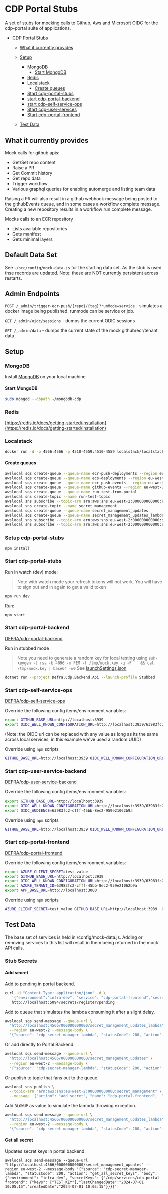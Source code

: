 # CDP Portal Stubs

A set of stubs for mocking calls to Github, Aws and Microsoft OIDC for the cdp-portal suite of applications.

- [CDP Portal Stubs](#cdp-portal-stubs)

  - [What it currently provides](#what-it-currently-provides)
  - [Setup](#setup)

    - [MongoDB](#mongodb)
      - [Start MongoDB](#start-mongodb)
    - [Redis](#redis)
    - [Localstack](#localstack)
      - [Create queues](#create-queues)
    - [Start cdp-portal-stubs](#start-cdp-portal-stubs)
    - [start cdp-portal-backend](#start-cdp-portal-backend)
    - [start cdp-self-service-ops](#start-cdp-self-service-ops)
    - [Start cdp-user-services](#start-cdp-user-service-backend)
    - [Start cdp-portal-frontend](#start-cdp-portal-frontend)

  - [Test Data](#test-data)

## What it currently provides

Mock calls for github apis:

- Get/Set repo content
- Raise a PR
- Get Commit history
- Get repo data
- Trigger workflow
- Various graphql queries for enabling automerge and listing team data

Raising a PR will also result in a github webhook message being posted to the githubEvents queue, and in some cases a
workflow complete message.
Creating a new repository results in a workflow run complete message.

Mocks calls to an ECR repository

- Lists available repositories
- Gets manifest
- Gets minimal layers

## Default Data Set

See `~/src/config/mock-data.js` for the starting data set. As the stub is used thse records are updated. Note: these are
NOT currently persistent across restarts.

## Admin Endpoints

`POST /_admin/trigger-ecr-push/{repo}/{tag}?runMode=service` - simulates a docker image being published. runmode can be service or job.

`GET /_admin/oidc/sessions` - dumps the current ODIC sessions

`GET /_admin/data` - dumps the current state of the mock github/ecr/tenant data

## Setup

### MongoDB

Install [MongoDB](https://www.mongodb.com/docs/manual/tutorial/#installation) on your local machine

#### Start MongoDB

```bash
sudo mongod --dbpath ~/mongodb-cdp
```

### Redis

[https://redis.io/docs/getting-started/installation](https://redis.io/docs/getting-started/installation)

### Localstack

```bash
docker run -d -p 4566:4566 -p 4510-4559:4510-4559 localstack/localstack:latest
```

#### Create queues

```bash
awslocal sqs create-queue --queue-name ecr-push-deployments --region eu-west-2
awslocal sqs create-queue --queue-name ecs-deployments --region eu-west-2
awslocal sqs create-queue --queue-name ecr-push-events --region eu-west-2
awslocal sqs create-queue --queue-name github-events --region eu-west-2
awslocal sqs create-queue --queue-name run-test-from-portal
awslocal sns create-topic --name run-test-topic
awslocal sns subscribe --topic-arn arn:aws:sns:eu-west-2:000000000000:run-test-topic --protocol sqs --notification-endpoint  arn:aws:sqs:eu-west-2:000000000000:run-test-from-portal
awslocal sns create-topic --name secret_management
awslocal sqs create-queue --queue-name secret_management_updates
awslocal sqs create-queue --queue-name secret_management_updates_lambda
awslocal sns subscribe --topic-arn arn:aws:sns:eu-west-2:000000000000:secret_management --protocol sqs --notification-endpoint  arn:aws:sqs:eu-west-2:000000000000:secret_management_updates
awslocal sns subscribe --topic-arn arn:aws:sns:eu-west-2:000000000000:secret_management --protocol sqs --notification-endpoint  arn:aws:sqs:eu-west-2:000000000000:secret_management_updates_lambda
```

### Setup cdp-portal-stubs

```bash
npm install
```

### Start cdp-portal-stubs

Run in watch (dev) mode:

> Note with watch mode your refresh tokens will not work. You will have to sign out and in again to get a valid token

```bash
npm run dev
```

Run:

```bash
npm start
```

### Start cdp-portal-backend

[DEFRA/cdp-portal-backend](https://github.com/DEFRA/cdp-portal-backend)

Run in stubbed mode

> Note you need to generate a random key for local testing using
> `ssh-keygen -t rsa -b 4096 -m PEM -f /tmp/mock.key -q -P '' && cat /tmp/mock.key | base64 -w0`
> See [launchSettings.json](https://github.com/DEFRA/cdp-portal-backend/blob/b9dc08a84ec557966d3e8900896cf676f427f286/Defra.Cdp.Backend.Api/Properties/launchSettings.json#L27)

```bash
dotnet run --project Defra.Cdp.Backend.Api --launch-profile Stubbed
```

### Start cdp-self-service-ops

[DEFRA/cdp-self-service-ops](https://github.com/DEFRA/cdp-self-service-ops)

Override the following config items/environment variables:

```bash
export GITHUB_BASE_URL=http://localhost:3939
export OIDC_WELL_KNOWN_CONFIGURATION_URL=http://localhost:3939/63983fc2-cfff-45bb-8ec2-959e21062b9a/v2.0/.well-known/openid-configuration
```

(Note: the OIDC url can be replaced with any value as long as its the same across local services, in this example we've used a random UUID)

Override using `npm` scripts

```bash
GITHUB_BASE_URL=http://localhost:3939 OIDC_WELL_KNOWN_CONFIGURATION_URL=http://localhost:3939/63983fc2-cfff-45bb-8ec2-959e21062b9a/v2.0/.well-known/openid-configuration npm run dev
```

### Start cdp-user-service-backend

[DEFRA/cdp-user-service-backend](https://github.com/DEFRA/cdp-user-service-backend)

Override the following config items/environment variables:

```bash
export GITHUB_BASE_URL=http://localhost:3939
export OIDC_WELL_KNOWN_CONFIGURATION_URL=http://localhost:3939/63983fc2-cfff-45bb-8ec2-959e21062b9a/v2.0/.well-known/openid-configuration
export OIDC_AUDIENCE=63983fc2-cfff-45bb-8ec2-959e21062b9a
```

Override using `npm` scripts

```bash
GITHUB_BASE_URL=http://localhost:3939 OIDC_WELL_KNOWN_CONFIGURATION_URL=http://localhost:3939/63983fc2-cfff-45bb-8ec2-959e21062b9a/v2.0/.well-known/openid-configuration  OIDC_AUDIENCE=63983fc2-cfff-45bb-8ec2-959e21062b9a npm run dev
```

### Start cdp-portal-frontend

[DEFRA/cdp-portal-frontend](https://github.com/DEFRA/cdp-portal-frontend)

Override the following config items/environment variables:

```bash
export AZURE_CLIENT_SECRET=test_value
export GITHUB_BASE_URL=http://localhost:3939
export OIDC_WELL_KNOWN_CONFIGURATION_URL=http://localhost:3939/63983fc2-cfff-45bb-8ec2-959e21062b9a/v2.0/.well-known/openid-configuration
export AZURE_TENANT_ID=63983fc2-cfff-45bb-8ec2-959e21062b9a
export APP_BASE_URL=http://localhost:3000
```

Override using `npm` scripts

```bash
AZURE_CLIENT_SECRET=test_value GITHUB_BASE_URL=http://localhost:3939  OIDC_WELL_KNOWN_CONFIGURATION_URL=http://localhost:3939/63983fc2-cfff-45bb-8ec2-959e21062b9a/v2.0/.well-known/openid-configuration AZURE_TENANT_ID=63983fc2-cfff-45bb-8ec2-959e21062b9a APP_BASE_URL=http://localhost:3000 npm run dev
```

## Test Data

The base set of services is held in /config/mock-data.js. Adding or removing services to this list will result in them
being returned in the mock API calls.

### Stub Secrets

#### Add secret

Add to pending in portal backend.

```bash
curl -H "Content-Type: application/json" -d \
   '{"environment":"infra-dev", "service": "cdp-portal-frontend","secretKey":"SOME_KEY","action":"add_secret"}' \
   http://localhost:5094/secrets/register/pending
```

Add to queue that simulates the lambda consuming it after a slight delay.

```bash
awslocal sqs send-message --queue-url \
  "http://localhost:4566/000000000000/secret_management_updates_lambda" \
  --region eu-west-2 --message-body \
  '{"source": "cdp-secret-manager-lambda", "statusCode": 200, "action": "add_secret", "Message": {"action": "add_secret", "name": "cdp-portal-frontend",  "environment": "infra-dev", "secret_key": "SOME_KEY", "secret_value": "Some value"}}'
```

Or add directly to Portal Backend.

```bash
awslocal sqs send-message --queue-url \
  "http://localhost:4566/000000000000/secret_management_updates" \
  --region eu-west-2 --message-body \
  '{"source": "cdp-secret-manager-lambda", "statusCode": 200, "action": "add_secret", "body": {"add_secret": true, "secret": "cdp/services/cdp-portal-frontend",  "environment": "infra-dev", "secret_key": "SOME_KEY" }}'
```

Or publish to topic that fans out to the queue.

```bash
awslocal sns publish \
  --topic-arn "arn:aws:sns:eu-west-2:000000000000:secret_management" \
  --message '{"action": "add_secret", "name": "cdp-portal-frontend",  "environment": "infra-dev", "secret_key": "SOME_KEY", "secret_value": "Some value"}'
```

Add `BLOWUP` as value to simulate the lambda throwing exception.

```bash
awslocal sqs send-message --queue-url \
  "http://localhost:4566/000000000000/secret_management_updates_lambda" \
  --region eu-west-2 --message-body \
  '{"source": "cdp-secret-manager-lambda", "statusCode": 200, "action": "add_secret", "Message": {"action": "add_secret", "name": "cdp-portal-frontend",     "environment": "infra-dev", "secret_key": "SOME_KEY", "secret_value": "BLOWUP"}}'
```

#### Get all secret

Updates secret keys in portal backend.

`awslocal sqs send-message --queue-url "http://localhost:4566/000000000000/secret_management_updates" --region eu-west-2 --message-body '{"source": "cdp-secret-manager-lambda", "statusCode": 200, "action": "get_all_secret_keys", "body": {"environment": "infra-dev", "secretKeys": {"/cdp/services/cdp-portal-frontend": {"keys": ["TEST_KEY"],"lastChangedDate":"2024-07-01 10:05:15","createdDate":"2024-07-01 10:05:15"}}}}'`
